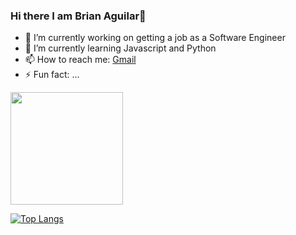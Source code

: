 ### Hi there I am Brian Aguilar👋

- 🔭 I’m currently working on getting a job as a Software Engineer
- 🌱 I’m currently learning Javascript and Python
- 📫 How to reach me: <a href='https://www.linkedin.com/in/brian-aguilar-088438247/'>Gmail</a> 
- ⚡ Fun fact: ...

<!--START_SECTION:waka-->
<!--END_SECTION:waka-->

<img height="180em" src="https://github-readme-stats.vercel.app/api?username=Brian8771&show_icons=true&hide_border=true&&count_private=true&include_all_commits=true" />

[![Top Langs](https://github-readme-stats.vercel.app/api/top-langs/?username=Brian8771)](https://github.com/anuraghazra/github-readme-stats)
